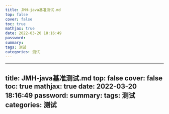 ```yaml
---
title: JMH-java基准测试.md
top: false
cover: false
toc: true
mathjax: true
date: 2022-03-20 18:16:49
password:
summary:
tags: 测试
categories: 测试
---
```

---
title: JMH-java基准测试.md
top: false
cover: false
toc: true
mathjax: true
date: 2022-03-20 18:16:49
password:
summary:
tags: 测试
categories: 测试
---


